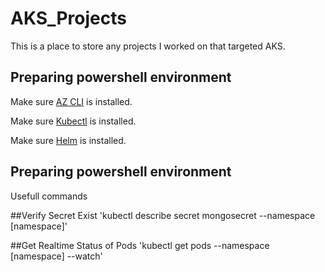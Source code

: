 # AKS_Projects
This is a place to store any projects I worked on that targeted AKS.

## Preparing powershell environment
Make sure [AZ CLI](https://aka.ms/installazurecliwindowsx64) is installed.

Make sure [Kubectl](https://kubernetes.io/docs/tasks/tools/install-kubectl-windows/#install-kubectl-binary-with-curl-on-windows) is installed.

Make sure [Helm](https://github.com/helm/helm/releases) is installed.

## Preparing powershell environment
Usefull commands

##Verify Secret Exist
'kubectl describe secret mongosecret --namespace [namespace]'

##Get Realtime Status of Pods
'kubectl get pods --namespace [namespace] --watch'

